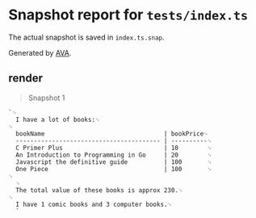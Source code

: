 # Snapshot report for `tests/index.ts`

The actual snapshot is saved in `index.ts.snap`.

Generated by [AVA](https://avajs.dev).

## render

> Snapshot 1

    `␊
      I have a lot of books:␊
    ␊
      bookName                                 | bookPrice␊
      ---------------------------------------- | ----------␊
      C Primer Plus                            | 10        ␊
      An Introduction to Programming in Go     | 20        ␊
      Javascript the definitive guide          | 100       ␊
      One Piece                                | 100       ␊
    ␊
      ␊
      The total value of these books is approx 230.␊
    ␊
      I have 1 comic books and 3 computer books.␊
      `
